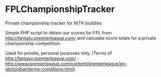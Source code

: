 FPLChampionshipTracker
======================

Private championship tracker for NITK buddies

Simple PHP script to obtain our scores for FPL from http://fantasy.premierleague.com/ and calculate score totals for a private championship competition.

Used for private, personal purposes only.
(Terms of http://fantasy.premierleague.com/ - http://www.premierleague.com/content/premierleague/en-gb/toolbar/terms-conditions.html)
